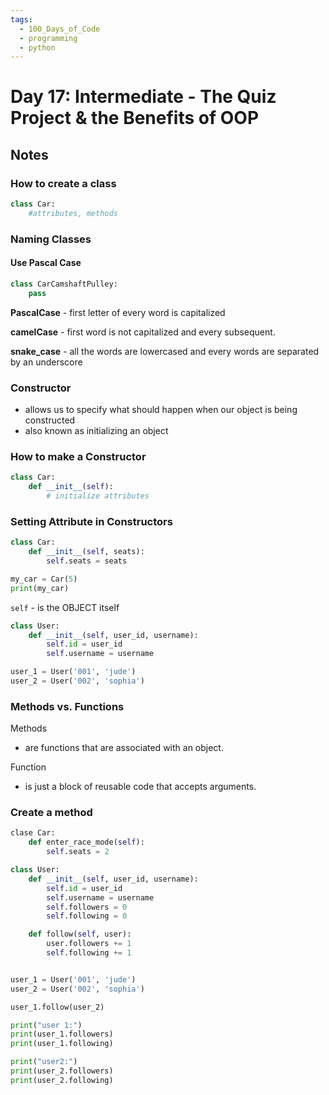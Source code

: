 ```yaml
---
tags:
  - 100_Days_of_Code
  - programming
  - python
---
```

# Day 17: Intermediate - The Quiz Project & the Benefits of OOP

## Notes

### How to create a class

```python
class Car:
    #attributes, methods
```

### Naming Classes

#### Use Pascal Case

```python
class CarCamshaftPulley:
    pass
```

**PascalCase** - first letter of every word is capitalized

**camelCase** - first word is not capitalized and every subsequent.

**snake_case** - all the words are lowercased and every words are separated by an underscore

### Constructor

- allows us to specify what should happen when our object is being constructed
- also known as initializing an object

### How to make a Constructor

```python
class Car:
    def __init__(self):
        # initialize attributes
```

### Setting Attribute in Constructors

```python
class Car:
    def __init__(self, seats):
        self.seats = seats

my_car = Car(5)
print(my_car)
```

`self` - is the OBJECT itself

```python
class User:
    def __init__(self, user_id, username):
        self.id = user_id    
        self.username = username

user_1 = User('001', 'jude')
user_2 = User('002', 'sophia')
```

### Methods vs. Functions

Methods

- are functions that are associated with an object.

Function

- is just a block of reusable code that accepts arguments.

### Create a method

```python
clase Car:
    def enter_race_mode(self):
        self.seats = 2
```

```python
class User:
    def __init__(self, user_id, username):
        self.id = user_id    
        self.username = username
        self.followers = 0
        self.following = 0

    def follow(self, user):
        user.followers += 1
        self.following += 1


user_1 = User('001', 'jude')
user_2 = User('002', 'sophia')

user_1.follow(user_2)

print("user 1:")
print(user_1.followers)
print(user_1.following)

print("user2:")
print(user_2.followers)
print(user_2.following)

```
